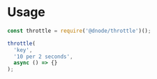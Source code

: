 # Usage

```javascript
const throttle = require('@dnode/throttle')();

throttle(
  'key',
  '10 per 2 seconds',
  async () => {}
);
```
